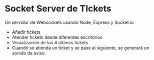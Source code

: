 # Socket Server de TIckets

Un servidor de Websockets usando Node, Express y Socket.io

- Añadir tickets
- Atender tickets desde diferentes escritorios
- Visualización de los 4 últimos tickets
- Cuando se atienda un ticket y se pase al siguiente, se generará un sonido de aviso.
